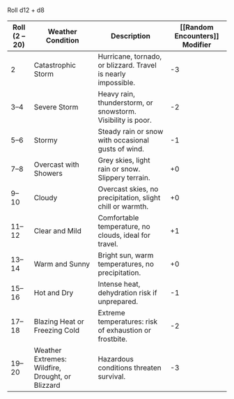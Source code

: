 Roll d12 + d8

| Roll (2 – 20) | Weather Condition                                | Description                                                   | [[Random Encounters]] Modifier |
| ------------- | ------------------------------------------------ | ------------------------------------------------------------- | ------------------------------ |
| 2             | Catastrophic Storm                               | Hurricane, tornado, or blizzard. Travel is nearly impossible. | -3                             |
| 3–4           | Severe Storm                                     | Heavy rain, thunderstorm, or snowstorm. Visibility is poor.   | -2                             |
| 5–6           | Stormy                                           | Steady rain or snow with occasional gusts of wind.            | -1                             |
| 7–8           | Overcast with Showers                            | Grey skies, light rain or snow. Slippery terrain.             | +0                             |
| 9–10          | Cloudy                                           | Overcast skies, no precipitation, slight chill or warmth.     | +0                             |
| 11–12         | Clear and Mild                                   | Comfortable temperature, no clouds, ideal for travel.         | +1                             |
| 13–14         | Warm and Sunny                                   | Bright sun, warm temperatures, no precipitation.              | +0                             |
| 15–16         | Hot and Dry                                      | Intense heat, dehydration risk if unprepared.                 | -1                             |
| 17–18         | Blazing Heat or Freezing Cold                    | Extreme temperatures: risk of exhaustion or frostbite.        | -2                             |
| 19–20         | Weather Extremes: Wildfire, Drought, or Blizzard | Hazardous conditions threaten survival.                       | -3                             |
